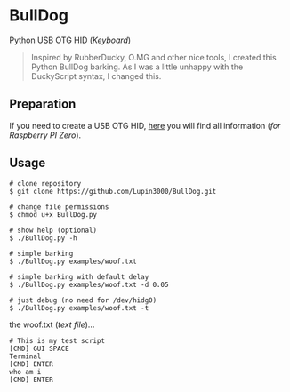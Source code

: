 # BullDog

Python USB OTG HID (_Keyboard_)

> Inspired by RubberDucky, O.MG and other nice tools, I created this Python BullDog barking. As I was a little unhappy with the DuckyScript syntax, I changed this.

## Preparation

If you need to create a USB OTG HID, [here](https://github.com/Lupin3000/Raspberry-PI-Tutorials) you will find all information (_for Raspberry PI Zero_).

## Usage

```shell
# clone repository
$ git clone https://github.com/Lupin3000/BullDog.git

# change file permissions
$ chmod u+x BullDog.py

# show help (optional)
$ ./BullDog.py -h

# simple barking
$ ./BullDog.py examples/woof.txt

# simple barking with default delay
$ ./BullDog.py examples/woof.txt -d 0.05

# just debug (no need for /dev/hidg0)
$ ./BullDog.py examples/woof.txt -t
```

the woof.txt (_text file_)...

```
# This is my test script
[CMD] GUI SPACE
Terminal
[CMD] ENTER
who am i
[CMD] ENTER
```
